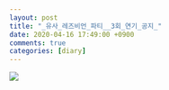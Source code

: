 ```yaml
---
layout: post
title: "_유사_레즈비언_파티__3회_연기_공지_"
date: 2020-04-16 17:49:00 +0900
comments: true 
categories: [diary] 
---
```

![](https://blogfiles.pstatic.net/MjAyMDA0MTZfMjY3/MDAxNTg3MDI3MDI4ODQ2.YBOZFbiDorkcToxmCXZdbxRcaphIP5REEtgYqW4jUJYg.LHEOLd_eRUZK89L9dXq2jXHfAhGCxIECaXn0I96Pn0wg.PNG.hotleve/photo_2020-04-16_17-40-14.png?type=w1) 
